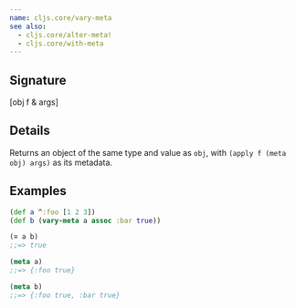 ```yaml
---
name: cljs.core/vary-meta
see also:
  - cljs.core/alter-meta!
  - cljs.core/with-meta
---
```


## Signature
[obj f & args]


## Details

Returns an object of the same type and value as `obj`, with
`(apply f (meta obj) args)` as its metadata.


## Examples

```clj
(def a ^:foo [1 2 3])
(def b (vary-meta a assoc :bar true))

(= a b)
;;=> true

(meta a)
;;=> {:foo true}

(meta b)
;;=> {:foo true, :bar true}
```